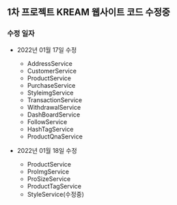 ## 1차 프로젝트 KREAM 웹사이트 코드 수정중

### 수정 일자
- 2022년 01월 17일 수정
  - AddressService
  - CustomerService
  - ProductService
  - PurchaseService
  - StyleimgService
  - TransactionService
  - WithdrawalService
  - DashBoardService
  - FollowService
  - HashTagService
  - ProductQnaService

- 2022년 01월 18일 수정
  - ProductService
  - ProImgService
  - ProSizeService
  - ProductTagService
  - StyleService(수정중)